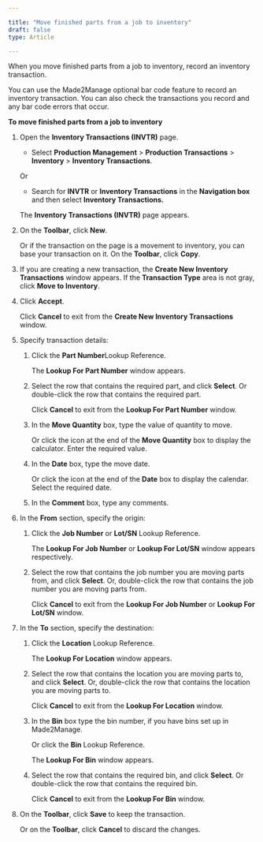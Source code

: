 ```yaml
---

title: "Move finished parts from a job to inventory"
draft: false
type: Article

---
```


When you move finished parts from a job to inventory, record an inventory transaction.

You can use the Made2Manage optional bar code feature to record an inventory transaction. You can also check the transactions you record and any bar code errors that occur. 


**To move finished parts from a job to inventory**

1. Open the **Inventory Transactions (INVTR)** page.

    - Select **Production Management** > **Production Transactions** > **Inventory** > **Inventory Transactions**.

    Or

    - Search for **INVTR** or **Inventory Transactions** in the **Navigation box** and then select **Inventory Transactions.**

   The **Inventory Transactions (INVTR)** page appears.

2. On the **Toolbar**, click **New**.

    Or if the transaction on the page is a movement to inventory, you can base your transaction on it. On the **Toolbar**, click **Copy**.

3. If you are creating a new transaction, the **Create New Inventory Transactions** window appears. If the **Transaction Type** area is not gray, click **Move to Inventory**.

4. Click **Accept**.

    Click **Cancel** to exit from the **Create New Inventory Transactions** window.

5. Specify transaction details:

    1. Click the **Part Number**Lookup Reference.

        The **Lookup For Part Number** window appears.

    2. Select the row that contains the required part, and click **Select**. Or double-click the row that contains the required part.

        Click **Cancel** to exit from the **Lookup For Part Number** window.

    3. In the **Move Quantity** box, type the value of quantity to move.

        Or click the icon at the end of the **Move Quantity** box to display the calculator. Enter the required value.

    4. In the **Date** box, type the move date.

        Or click the icon at the end of the **Date** box to display the calendar. Select the required date.

    5. In the **Comment** box, type any comments.

6. In the **From** section, specify the origin:

    1. Click the **Job Number** or **Lot/SN**  Lookup Reference.

        The **Lookup For Job Number** or **Lookup For Lot/SN** window appears respectively.

    2. Select the row that contains the job number you are moving parts from, and click **Select**. Or, double-click the row that contains the job number you are moving parts from.

        Click **Cancel** to exit from the **Lookup For Job Number** or **Lookup For Lot/SN** window.

7. In the **To** section, specify the destination:

    1. Click the **Location** Lookup Reference.

        The **Lookup For Location** window appears.

    2. Select the row that contains the location you are moving parts to, and click **Select**. Or, double-click the row that contains the location you are moving parts to.

        Click **Cancel** to exit from the **Lookup For Location** window.

    3. In the **Bin** box type the bin number, if you have bins set up in Made2Manage.

        Or click the **Bin** Lookup Reference.

        The **Lookup For Bin** window appears.

    4. Select the row that contains the required bin, and click **Select**. Or double-click the row that contains the required bin.

        Click **Cancel** to exit from the **Lookup For Bin** window.

8. On the **Toolbar**, click **Save** to keep the transaction.

    Or on the **Toolbar**, click **Cancel** to discard the changes.

​